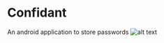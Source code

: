 # Confidant
An android application to store passwords
![alt text](https://github.com/sahanshah-k/confidant/blob/master/Files/screenshot\%20(1).jpeg) <!-- .element height="10%" width="10%" -->
